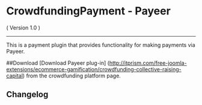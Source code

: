 CrowdfundingPayment - Payeer
==================================
( Version 1.0 )
- - -

This is a payment plugin that provides functionality for making payments via Payeer.

##Download
[Download Payeer plug-in] (http://itprism.com/free-joomla-extensions/ecommerce-gamification/crowdfunding-collective-raising-capital) from the crowdfunding platform page.

Changelog
---------
